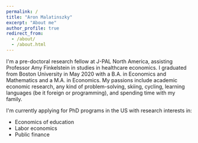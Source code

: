 ```yaml
---
permalink: /
title: "Aron Malatinszky"
excerpt: "About me"
author_profile: true
redirect_from: 
  - /about/
  - /about.html
---
```


I'm a pre-doctoral research fellow at J-PAL North America, assisting Professor Amy Finkelstein in studies in healthcare economics. 
I graduated from Boston University in May 2020 with a B.A. in Economics and Mathematics and a M.A. in Economics. 
My passions include academic economic research, any kind of problem-solving, skiing, cycling, learning languages (be it foreign or programming), and spending time with my family.
  
I'm currently applying for PhD programs in the US with research interests in:
- Economics of education
- Labor economics
- Public finance
